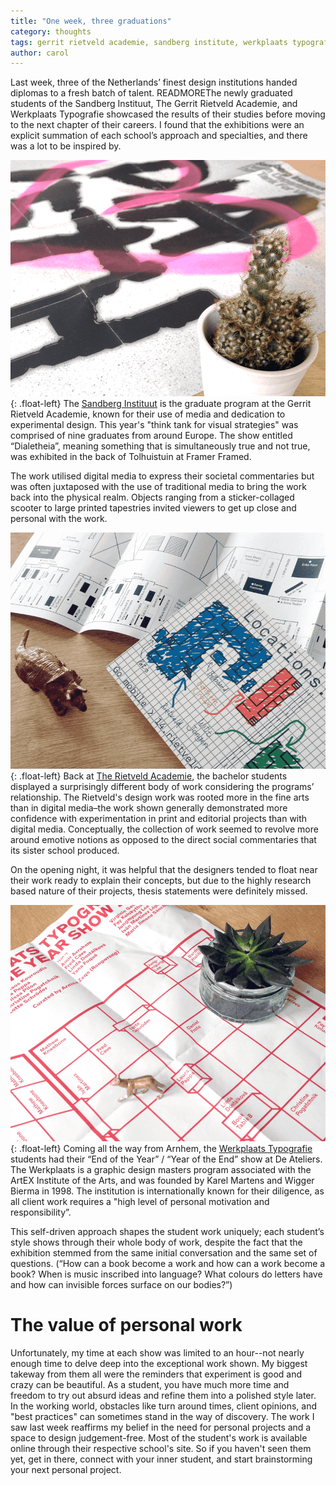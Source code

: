 ```yaml
---
title: "One week, three graduations"
category: thoughts
tags: gerrit rietveld academie, sandberg institute, werkplaats typografie, graduation, exhibit
author: carol
---
```


Last week, three of the Netherlands’ finest design institutions handed diplomas to a fresh batch of talent. READMOREThe newly graduated students of the Sandberg Instituut, The Gerrit Rietveld Academie, and Werkplaats Typografie showcased the results of their studies before moving to the next chapter of their careers. I found that the exhibitions were an explicit summation of each school’s approach and specialties, and there was a lot to be inspired by.

![Sandberg Instituut Dialetheia Poster](2014-07-08-graduation/sandberg.png){: .float-left}
The [Sandberg Instituut](http://sandberg.nl/) is the graduate program at the Gerrit Rietveld Academie, known for their use of media and dedication to experimental design. This year's "think tank for visual strategies" was comprised of nine graduates from around Europe. The show entitled “Dialetheia”, meaning something that is simultaneously true and not true, was exhibited in the back of Tolhuistuin at Framer Framed. 

The work utilised digital media to express their societal commentaries but was often juxtaposed with the use of traditional media to bring the work back into the physical realm. Objects ranging from a sticker-collaged scooter to large printed tapestries invited viewers to get up close and personal with the work. 

![The Gerrit Rietveld Academie Graduation Program](2014-07-08-graduation/rietveld.png){: .float-left}
Back at [The Rietveld Academie](http://www.gerritrietveldacademie.nl/en/), the bachelor students displayed a surprisingly different body of work considering the programs’ relationship. The Rietveld's design work was rooted more in the fine arts than in digital media–the work shown generally demonstrated more confidence with experimentation in print and editorial projects than with digital media. Conceptually, the collection of work seemed to revolve more around emotive notions as opposed to the direct social commentaries that its sister school produced. 

On the opening night, it was helpful that the designers tended to float near their work ready to explain their concepts, but due to the highly research based nature of their projects, thesis statements were definitely missed.

![Werkplaats Typografie Graduation Program](2014-07-08-graduation/wt.png){: .float-left}
Coming all the way from Arnhem, the [Werkplaats Typografie](http://www.werkplaatstypografie.org/) students had their “End of the Year” / “Year of the End” show at De Ateliers. The Werkplaats is a graphic design masters program associated with the ArtEX Institute of the Arts, and was founded by Karel Martens and Wigger Bierma in 1998. The institution is internationally known for their diligence, as all client work requires a "high level of personal motivation and responsibility”. 

This self-driven approach shapes the student work uniquely; each student’s style shows through their whole body of work, despite the fact that the exhibition stemmed from the same initial conversation and the same set of questions. (“How can a book become a work and how can a work become a book? When is music inscribed into language? What colours do letters have and how can invisible forces surface on our bodies?”)

# The value of personal work
Unfortunately, my time at each show was limited to an hour--not nearly enough time to delve deep into the exceptional work shown. My biggest takeway from them all were the reminders that experiment is good and crazy can be beautiful. As a student, you have much more time and freedom to try out absurd ideas and refine them into a polished style later. In the working world, obstacles like turn around times, client opinions, and "best practices" can sometimes stand in the way of discovery. The work I saw last week reaffirms my belief in the need for personal projects and a space to design judgement-free. Most of the student's work is available online through their respective school's site. So if you haven't seen them yet, get in there, connect with your inner student, and start brainstorming your next personal project.